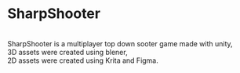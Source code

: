 # SharpShooter

<br />SharpShooter is a multiplayer top down sooter game made with unity,
<br />3D assets were created using blener,
<br />2D assets were created using Krita and Figma.
